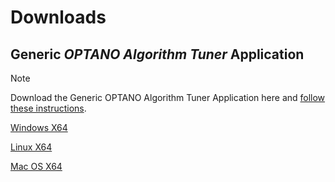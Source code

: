 # Downloads

## Generic _OPTANO Algorithm Tuner_ Application

> [!NOTE] 
> Download the Generic OPTANO Algorithm Tuner Application here and [follow these instructions](userDoc/basic_usage.md). 

[Windows X64](OPTANO.Algorithm.Tuner.Application.{VERSIONNUMBER}_win-x64.zip)

[Linux X64](OPTANO.Algorithm.Tuner.Application.{VERSIONNUMBER}_linux-x64.zip)

[Mac OS X64](OPTANO.Algorithm.Tuner.Application.{VERSIONNUMBER}_osx-x64.zip)